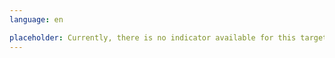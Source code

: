 ```yaml
---
language: en       

placeholder: Currently, there is no indicator available for this target.
---
```

